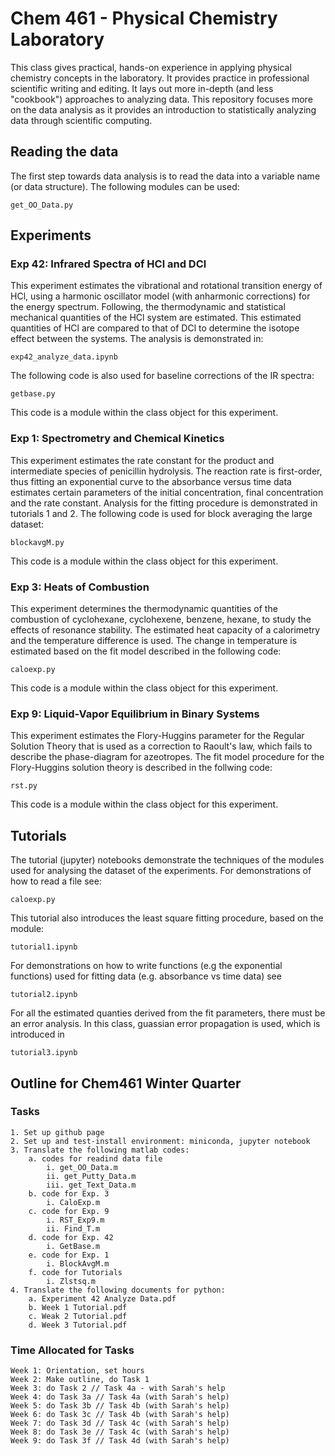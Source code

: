 # Chem 461 - Physical Chemistry Laboratory
This class gives practical, hands-on experience in applying physical chemistry concepts in
the laboratory. It provides practice in professional scientific writing and editing. It 
lays out more in-depth (and less "cookbook") approaches to analyzing data. This repository
focuses more on the data analysis as it provides an introduction to statistically analyzing
data through scientific computing.

## Reading the data

The first step towards data analysis is to read the data into a variable name 
(or data structure). The following modules can be used:
```
get_OO_Data.py
```

## Experiments

### Exp 42: Infrared Spectra of HCl and DCl
This experiment estimates the vibrational and rotational transition energy of
HCl, using a harmonic oscillator model (with anharmonic corrections) for the
energy spectrum. Following, the thermodynamic and statistical mechanical quantities 
of the HCl system are estimated. This estimated quantities of HCl are compared
to that of DCl to determine the isotope effect between the systems. The
analysis is demonstrated in:
```
exp42_analyze_data.ipynb
```
The following code is also used for baseline corrections of the IR spectra:
```
getbase.py
```
This code is a module within the class object for this experiment.

### Exp 1: Spectrometry and Chemical Kinetics
This experiment estimates the rate constant for the product and intermediate
species of penicillin hydrolysis. The reaction rate is first-order, thus
fitting an exponential curve to the absorbance versus time data estimates
certain parameters of the initial concentration, final concentration and the
rate constant. Analysis for the fitting procedure is demonstrated in tutorials
1 and 2. The following code is used for block averaging the large dataset:
```
blockavgM.py
```
This code is a module within the class object for this experiment.

### Exp 3: Heats of Combustion
This experiment determines the thermodynamic quantities of the combustion of
cyclohexane, cyclohexene, benzene, hexane, to study the effects of resonance
stability. The estimated heat capacity of a calorimetry and the temperature
difference is used. The change in temperature is estimated based on the fit
model described in the following code:
```
caloexp.py
```
This code is a module within the class object for this experiment.

### Exp 9: Liquid-Vapor Equilibrium in Binary Systems
This experiment estimates the Flory-Huggins parameter for the Regular
Solution Theory that is used as a correction to Raoult's law, which fails to
describe the phase-diagram for azeotropes. The fit model procedure for the 
Flory-Huggins solution theory is described in the follwing code:
```
rst.py
```
This code is a module within the class object for this experiment.

## Tutorials
The tutorial (jupyter) notebooks demonstrate the techniques of the modules
used for analysing the dataset of the experiments. For demonstrations of how to
read a file see:
```
caloexp.py
```
This tutorial also introduces the least square fitting procedure, based on the
module:
```
tutorial1.ipynb
```
For demonstrations on how to write functions (e.g the exponential functions)
used for fitting data (e.g. absorbance vs time data) see
```
tutorial2.ipynb
```
For all the estimated quanties derived from the fit parameters, there must be
an error analysis. In this class, guassian error propagation is used, which is
introduced in
```
tutorial3.ipynb
```

## Outline for Chem461 Winter Quarter
### Tasks
    1. Set up github page
    2. Set up and test-install environment: miniconda, jupyter notebook
    3. Translate the following matlab codes:
        a. codes for readind data file
            i. get_OO_Data.m
            ii. get_Putty_Data.m
            iii. get_Text_Data.m
        b. code for Exp. 3
            i. CaloExp.m
        c. code for Exp. 9
            i. RST_Exp9.m
            ii. Find_T.m
        d. code for Exp. 42
            i. GetBase.m
        e. code for Exp. 1
            i. BlockAvgM.m
        f. code for Tutorials
            i. Zlstsq.m
    4. Translate the following documents for python:
        a. Experiment 42 Analyze Data.pdf
        b. Week 1 Tutorial.pdf
        c. Weak 2 Tutorial.pdf
        d. Week 3 Tutorial.pdf
### Time Allocated for Tasks
    Week 1: Orientation, set hours
    Week 2: Make outline, do Task 1
    Week 3: do Task 2 // Task 4a - with Sarah's help
    Week 4: do Task 3a // Task 4a (with Sarah's help)
    Week 5: do Task 3b // Task 4b (with Sarah's help)
    Week 6: do Task 3c // Task 4b (with Sarah's help) 
    Week 7: do Task 3d // Task 4c (with Sarah's help)
    Week 8: do Task 3e // Task 4c (with Sarah's help)
    Week 9: do Task 3f // Task 4d (with Sarah's help)
